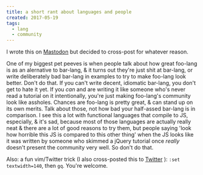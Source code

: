 ```yaml
---
title: a short rant about languages and people
created: 2017-05-19
tags:
  - lang
  - community
---
```


I wrote this on [Mastodon](https://mastodon.social/@zacanger) but decided
to cross-post for whatever reason.

One of my biggest pet peeves is when people talk about how great foo-lang is as
an alernative to bar-lang, & it turns out they're just shit at bar-lang, or
write deliberately bad bar-lang in examples to try to make foo-lang look better.
Don't do that. If you can't write decent, idiomatic bar-lang, you don't get to
hate it yet. If you _can_ and are writing it like someone who's never read a
tutorial on it intentionally, you're just making foo-lang's community look like
assholes.  Chances are foo-lang is pretty great, & can stand up on its own
merits. Talk about those, not how bad your half-assed bar-lang is in comparison.
I see this a lot with functional languages that compile to JS, especially, &
it's sad, because most of those languages are actually really neat & there are a
lot of good reasons to try them, but people saying 'look how horrible this JS is
compared to this other thing' when the JS looks like it was written by someone
who skimmed a jQuery tutorial once _really_ doesn't present the community very
well. So don't do that.

Also: a fun vim/Twitter trick (I also cross-posted this to
[Twitter](https://twitter.com/zacanger) ): `:set textwidth=140`, then `gq`.
You're welcome.
